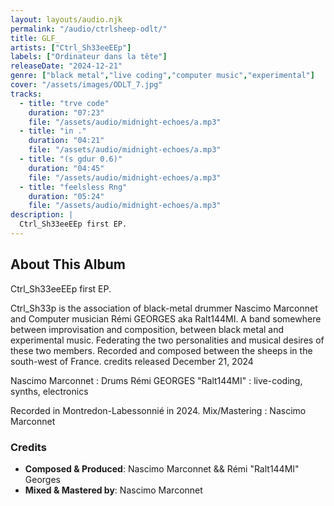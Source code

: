 ```yaml
---
layout: layouts/audio.njk
permalink: "/audio/ctrlsheep-odlt/"
title: GLF_
artists: ["Ctrl_Sh33eeEEp"]
labels: ["Ordinateur dans la tête"]
releaseDate: "2024-12-21"
genre: ["black metal","live coding","computer music","experimental"]
cover: "/assets/images/ODLT_7.jpg"
tracks:
  - title: "trve code"
    duration: "07:23"
    file: "/assets/audio/midnight-echoes/a.mp3"
  - title: "in ."
    duration: "04:21"
    file: "/assets/audio/midnight-echoes/a.mp3"
  - title: "(s gdur 0.6)"
    duration: "04:45"
    file: "/assets/audio/midnight-echoes/a.mp3"
  - title: "feelsless Rng"
    duration: "05:24"
    file: "/assets/audio/midnight-echoes/a.mp3"
description: |
  Ctrl_Sh33eeEEp first EP.
---
```


## About This Album

Ctrl_Sh33eeEEp first EP.

Ctrl_Sh33p is the association of black-metal drummer Nascimo Marconnet and Computer musician Rémi GEORGES aka Ralt144MI.
A band somewhere between improvisation and composition, between black metal and experimental music. Federating the two personalities and musical desires of these two members.
Recorded and composed between the sheeps in the south-west of France.
credits
released December 21, 2024

Nascimo Marconnet : Drums
Rémi GEORGES "Ralt144MI" : live-coding, synths, electronics

Recorded in Montredon-Labessonnié in 2024.
Mix/Mastering : Nascimo Marconnet

### Credits

- **Composed & Produced**: Nascimo Marconnet && Rémi "Ralt144MI" Georges
- **Mixed & Mastered by**: Nascimo Marconnet
